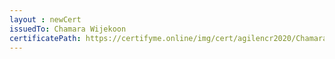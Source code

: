 ```yaml
--- 
layout : newCert 
issuedTo: Chamara Wijekoon 
certificatePath: https://certifyme.online/img/cert/agilencr2020/ChamaraWijekoon_a3e58.png
--- 
```


